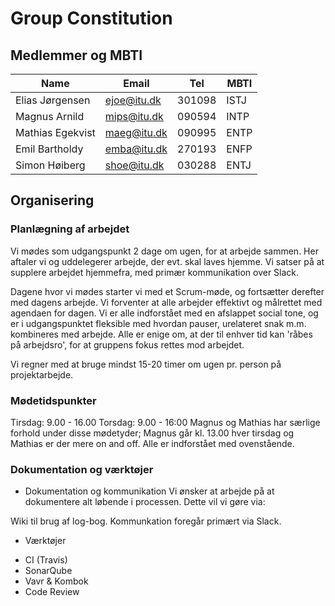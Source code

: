# Group Constitution

## Medlemmer og MBTI
| Name | Email | Tel | MBTI |
|--|--|--|--|
| Elias Jørgensen | ejoe@itu.dk | 301098 | ISTJ |
| Magnus Arnild | mips@itu.dk | 090594 | INTP |
| Mathias Egekvist | maeg@itu.dk | 090995 | ENTP |
| Emil Bartholdy | emba@itu.dk | 270193 | ENFP |
| Simon Høiberg | shoe@itu.dk | 030288 | ENTJ |

## Organisering

### Planlægning af arbejdet
Vi mødes som udgangspunkt 2 dage om ugen, for at arbejde sammen. Her aftaler vi og uddelegerer arbejde, der evt. skal laves hjemme.
Vi satser på at supplere arbejdet hjemmefra, med primær kommunikation over Slack.

Dagene hvor vi mødes starter vi med et Scrum-møde, og fortsætter derefter med dagens arbejde.
Vi forventer at alle arbejder effektivt og målrettet med agendaen for dagen.
Vi er alle indforstået med en afslappet social tone, og er i udgangspunktet fleksible med hvordan pauser, urelateret snak m.m. kombineres med arbejde.
Alle er enige om, at der til enhver tid kan 'råbes på arbejdsro', for at gruppens fokus rettes mod arbejdet. 

Vi regner med at bruge mindst 15-20 timer om ugen pr. person på projektarbejde.

### Mødetidspunkter

Tirsdag: 9.00 - 16.00
Torsdag: 9.00 - 16:00
Magnus og Mathias har særlige forhold under disse mødetyder;
Magnus går kl. 13.00 hver tirsdag og Mathias er der mere on and off.
Alle er indforstået med ovenstående.

### Dokumentation og værktøjer
* Dokumentation og kommunikation
Vi ønsker at arbejde på at dokumentere alt løbende i processen. Dette vil vi gøre via:

Wiki til brug af log-bog.
Kommunkation foregår primært via Slack.

* Værktøjer
 - CI (Travis)
 - SonarQube
 - Vavr & Kombok
 - Code Review
